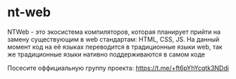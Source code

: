 # nt-web
NTWeb - это экосистема компиляторов, которая планирует прийти на замену существующим в web стандартам: HTML, CSS, JS. На данный момент код на её языках переводится в традиционные языки web, так же традиционные языки нативно поддерживаются в самом коде

Посесите оффициальную группу проекта: https://t.me/+ft6pYhYcqtk3NDdi
